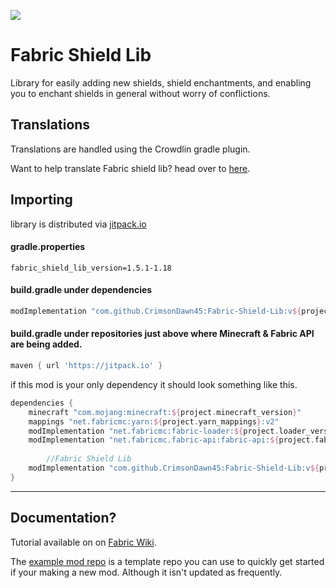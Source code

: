 [![](https://jitpack.io/v/CrimsonDawn45/Fabric-Shield-Lib.svg)](https://jitpack.io/#CrimsonDawn45/Fabric-Shield-Lib)

# Fabric Shield Lib
Library for easily adding new shields, shield enchantments, and enabling you to enchant shields in general without worry of conflictions.

## Translations
Translations are handled using the Crowdlin gradle plugin.

Want to help translate Fabric shield lib? head over to [here](https://crwd.in/fabric-shield-lib).

## Importing
library is distributed via [jitpack.io](https://jitpack.io/#CrimsonDawn45/Fabric-Shield-Lib)

#### gradle.properties
```properties
fabric_shield_lib_version=1.5.1-1.18
```

#### **build.gradle** under dependencies
```gradle
modImplementation "com.github.CrimsonDawn45:Fabric-Shield-Lib:v${project.fabric_shield_lib_version}"
```

#### **build.gradle** under repositories just above where Minecraft & Fabric API are being added.
```gradle
maven { url 'https://jitpack.io' }
```

if this mod is your only dependency it should look something like this.
```gradle
dependencies {
	minecraft "com.mojang:minecraft:${project.minecraft_version}"
	mappings "net.fabricmc:yarn:${project.yarn_mappings}:v2"
	modImplementation "net.fabricmc:fabric-loader:${project.loader_version}"
	modImplementation "net.fabricmc.fabric-api:fabric-api:${project.fabric_version}"
        
        //Fabric Shield Lib
	modImplementation "com.github.CrimsonDawn45:Fabric-Shield-Lib:v${project.fabric_shield_lib_version}"
}
```

- - - -

## Documentation?
Tutorial available on on [Fabric Wiki](https://fabricmc.net/wiki/tutorial:shield).

The [example mod repo](https://github.com/CrimsonDawn45/Fabric-Shield-Lib-Example-Mod) is a template repo you can use to quickly get started if your making a new mod. Although it isn't updated as frequently.
